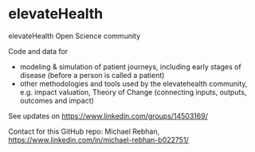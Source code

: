 # elevateHealth
elevateHealth Open Science community

Code and data for
- modeling & simulation of patient journeys, including early stages of disease (before a person is called a patient)
- other methodologies and tools used by the elevatehealth community, e.g. impact valuation, Theory of Change (connecting inputs, outputs, outcomes and impact)

See updates on https://www.linkedin.com/groups/14503169/

Contact for this GitHub repo: Michael Rebhan, https://www.linkedin.com/in/michael-rebhan-b022751/
